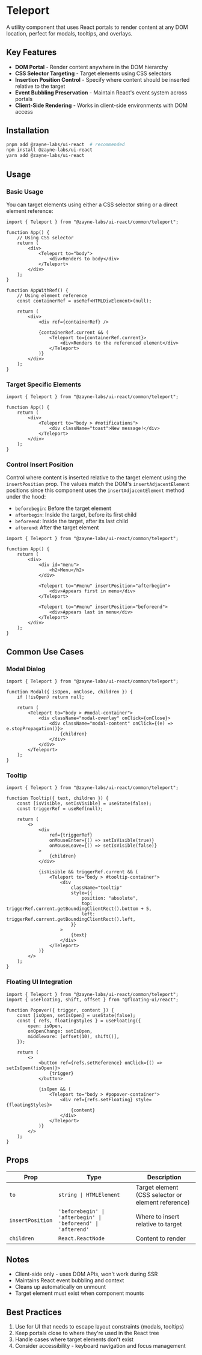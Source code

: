 # Teleport

A utility component that uses React portals to render content at any DOM location, perfect for modals, tooltips, and overlays.

## Key Features

- **DOM Portal** - Render content anywhere in the DOM hierarchy
- **CSS Selector Targeting** - Target elements using CSS selectors
- **Insertion Position Control** - Specify where content should be inserted relative to the target
- **Event Bubbling Preservation** - Maintain React's event system across portals
- **Client-Side Rendering** - Works in client-side environments with DOM access

## Installation

```bash
pnpm add @zayne-labs/ui-react  # recommended
npm install @zayne-labs/ui-react
yarn add @zayne-labs/ui-react
```

## Usage

### Basic Usage

You can target elements using either a CSS selector string or a direct element reference:

```tsx
import { Teleport } from "@zayne-labs/ui-react/common/teleport";

function App() {
	// Using CSS selector
	return (
		<div>
			<Teleport to="body">
				<div>Renders to body</div>
			</Teleport>
		</div>
	);
}

function AppWithRef() {
	// Using element reference
	const containerRef = useRef<HTMLDivElement>(null);

	return (
		<div>
			<div ref={containerRef} />

			{containerRef.current && (
				<Teleport to={containerRef.current}>
					<div>Renders to the referenced element</div>
				</Teleport>
			)}
		</div>
	);
}
```

### Target Specific Elements

```tsx
import { Teleport } from "@zayne-labs/ui-react/common/teleport";

function App() {
	return (
		<div>
			<Teleport to="body > #notifications">
				<div className="toast">New message!</div>
			</Teleport>
		</div>
	);
}
```

### Control Insert Position

Control where content is inserted relative to the target element using the `insertPosition` prop. The values match the DOM's `insertAdjacentElement` positions since this component uses the `insertAdjacentElement` method under the hood:

- `beforebegin`: Before the target element
- `afterbegin`: Inside the target, before its first child
- `beforeend`: Inside the target, after its last child
- `afterend`: After the target element

```tsx
import { Teleport } from "@zayne-labs/ui-react/common/teleport";

function App() {
	return (
		<div>
			<div id="menu">
				<h2>Menu</h2>
			</div>

			<Teleport to="#menu" insertPosition="afterbegin">
				<div>Appears first in menu</div>
			</Teleport>

			<Teleport to="#menu" insertPosition="beforeend">
				<div>Appears last in menu</div>
			</Teleport>
		</div>
	);
}
```

## Common Use Cases

### Modal Dialog

```tsx
import { Teleport } from "@zayne-labs/ui-react/common/teleport";

function Modal({ isOpen, onClose, children }) {
	if (!isOpen) return null;

	return (
		<Teleport to="body > #modal-container">
			<div className="modal-overlay" onClick={onClose}>
				<div className="modal-content" onClick={(e) => e.stopPropagation()}>
					{children}
				</div>
			</div>
		</Teleport>
	);
}
```

### Tooltip

```tsx
import { Teleport } from "@zayne-labs/ui-react/common/teleport";

function Tooltip({ text, children }) {
	const [isVisible, setIsVisible] = useState(false);
	const triggerRef = useRef(null);

	return (
		<>
			<div
				ref={triggerRef}
				onMouseEnter={() => setIsVisible(true)}
				onMouseLeave={() => setIsVisible(false)}
			>
				{children}
			</div>

			{isVisible && triggerRef.current && (
				<Teleport to="body > #tooltip-container">
					<div
						className="tooltip"
						style={{
							position: "absolute",
							top: triggerRef.current.getBoundingClientRect().bottom + 5,
							left: triggerRef.current.getBoundingClientRect().left,
						}}
					>
						{text}
					</div>
				</Teleport>
			)}
		</>
	);
}
```

### Floating UI Integration

```tsx
import { Teleport } from "@zayne-labs/ui-react/common/teleport";
import { useFloating, shift, offset } from "@floating-ui/react";

function Popover({ trigger, content }) {
	const [isOpen, setIsOpen] = useState(false);
	const { refs, floatingStyles } = useFloating({
		open: isOpen,
		onOpenChange: setIsOpen,
		middleware: [offset(10), shift()],
	});

	return (
		<>
			<button ref={refs.setReference} onClick={() => setIsOpen(!isOpen)}>
				{trigger}
			</button>

			{isOpen && (
				<Teleport to="body > #popover-container">
					<div ref={refs.setFloating} style={floatingStyles}>
						{content}
					</div>
				</Teleport>
			)}
		</>
	);
}
```

## Props

| Prop             | Type                                                         | Description                                        |
| ---------------- | ------------------------------------------------------------ | -------------------------------------------------- |
| `to`             | `string \| HTMLElement`                                      | Target element (CSS selector or element reference) |
| `insertPosition` | `'beforebegin' \| 'afterbegin' \| 'beforeend' \| 'afterend'` | Where to insert relative to target                 |
| `children`       | `React.ReactNode`                                            | Content to render                                  |

## Notes

- Client-side only - uses DOM APIs, won't work during SSR
- Maintains React event bubbling and context
- Cleans up automatically on unmount
- Target element must exist when component mounts

## Best Practices

1. Use for UI that needs to escape layout constraints (modals, tooltips)
2. Keep portals close to where they're used in the React tree
3. Handle cases where target elements don't exist
4. Consider accessibility - keyboard navigation and focus management
